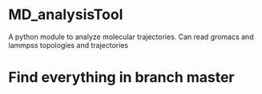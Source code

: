 # MD_analysisTool
A python module to analyze molecular trajectories. Can read gromacs and lammpss topologies and trajectories 
# Find everything in branch master
